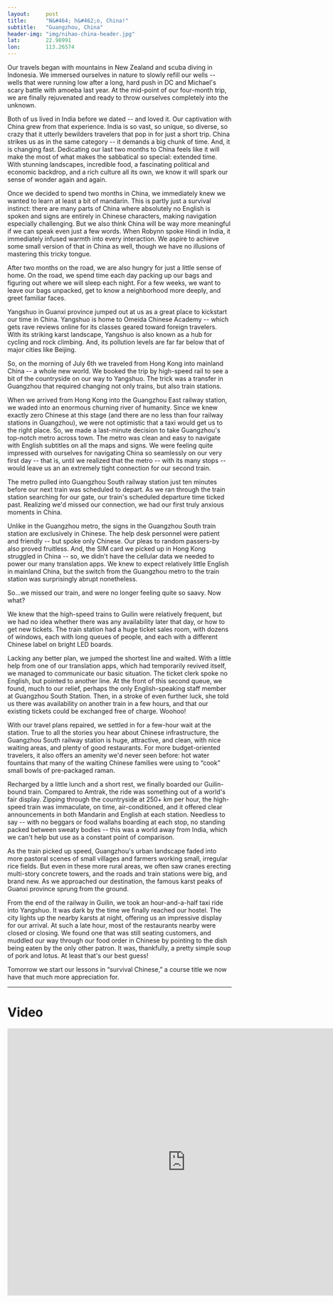 ```yaml
---
layout: 	post
title:  	"N&#464; h&#462;o, China!"
subtitle:   "Guangzhou, China"
header-img: "img/nihao-china-header.jpg"
lat: 		22.98991
lon: 		113.26574
---
```


Our travels began with mountains in New Zealand and scuba diving in Indonesia. We immersed ourselves in nature to slowly refill our wells -- wells that were running low after a long, hard push in DC and Michael's scary battle with amoeba last year. At the mid-point of our four-month trip, we are finally rejuvenated and ready to throw ourselves completely into the unknown.

Both of us lived in India before we dated -- and loved it. Our captivation with China grew from that experience. India is so vast, so unique, so diverse, so crazy that it utterly bewilders travelers that pop in for just a short trip. China strikes us as in the same category -- it demands a big chunk of time. And, it is changing fast. Dedicating our last two months to China feels like it will make the most of what makes the sabbatical so special: extended time. With stunning landscapes, incredible food, a fascinating political and economic backdrop, and a rich culture all its own, we know it will spark our sense of wonder again and again.

Once we decided to spend two months in China, we immediately knew we wanted to learn at least a bit of mandarin. This is partly just a survival instinct: there are many parts of China where absolutely no English is spoken and signs are entirely in Chinese characters, making navigation especially challenging. But we also think China will be way more meaningful if we can speak even just a few words. When Robynn spoke Hindi in India, it immediately infused warmth into every interaction. We aspire to achieve some small version of that in China as well, though we have no illusions of mastering this tricky tongue.

After two months on the road, we are also hungry for just a little sense of home. On the road, we spend time each day packing up our bags and figuring out where we will sleep each night. For a few weeks, we want to leave our bags unpacked, get to know a neighborhood more deeply, and greet familiar faces.

Yangshuo in Guanxi province jumped out at us as a great place to kickstart our time in China. Yangshuo is home to Omeida Chinese Academy -- which gets rave reviews online for its classes geared toward foreign travelers. With its striking karst landscape, Yangshuo is also known as a hub for cycling and rock climbing. And, its pollution levels are far far below that of major cities like Beijing.

So, on the morning of July 6th we traveled from Hong Kong into mainland China -- a whole new world. We booked the trip by high-speed rail to see a bit of the countryside on our way to Yangshuo. The trick was a transfer in Guangzhou that required changing not only trains, but also train stations.

When we arrived from Hong Kong into the Guangzhou East railway station, we waded into an enormous churning river of humanity. Since we knew exactly zero Chinese at this stage (and there are no less than four railway stations in Guangzhou), we were not optimistic that a taxi would get us to the right place. So, we made a last-minute decision to take Guangzhou's top-notch metro across town. The metro was clean and easy to navigate with English subtitles on all the maps and signs. We were feeling quite impressed with ourselves for navigating China so seamlessly on our very first day -- that is, until we realized that the metro -- with its many stops -- would leave us an an extremely tight connection for our second train.

The metro pulled into Guangzhou South railway station just ten minutes before our next train was scheduled to depart. As we ran through the train station searching for our gate, our train's scheduled departure time ticked past. Realizing we'd missed our connection, we had our first truly anxious moments in China. 

Unlike in the Guangzhou metro, the signs in the Guangzhou South train station are exclusively in Chinese. The help desk personnel were patient and friendly -- but spoke only Chinese. Our pleas to random passers-by also proved fruitless. And, the SIM card we picked up in Hong Kong struggled in China -- so, we didn't have the cellular data we needed to power our many translation apps. We knew to expect relatively little English in mainland China, but the switch from the Guangzhou metro to the train station was surprisingly abrupt nonetheless.

So...we missed our train, and were no longer feeling quite so saavy. Now what?

We knew that the high-speed trains to Guilin were relatively frequent, but we had no idea whether there was any availability later that day, or how to get new tickets. The train station had a huge ticket sales room, with dozens of windows, each with long queues of people, and each with a different Chinese label on bright LED boards.

Lacking any better plan, we jumped the shortest line and waited. With a little help from one of our translation apps, which had temporarily revived itself, we managed to communicate our basic situation. The ticket clerk spoke no English, but pointed to another line. At the front of this second queue, we found, much to our relief, perhaps the only English-speaking staff member at Guangzhou South Station. Then, in a stroke of even further luck, she told us there was availability on another train in a few hours, and that our existing tickets could be exchanged free of charge. Woohoo!

With our travel plans repaired, we settled in for a few-hour wait at the station. True to all the stories you hear about Chinese infrastructure, the Guangzhou South railway station is huge, attractive, and clean, with nice waiting areas, and plenty of good restaurants. For more budget-oriented travelers, it also offers an amenity we'd never seen before: hot water fountains that many of the waiting Chinese families were using to “cook” small bowls of pre-packaged raman.

Recharged by a little lunch and a short rest, we finally boarded our Guilin-bound train. Compared to Amtrak, the ride was something out of a world's fair display. Zipping through the countryside at 250+ km per hour, the high-speed train was immaculate, on time, air-conditioned, and it offered clear announcements in both Mandarin and English at each station. Needless to say -- with no beggars or food wallahs boarding at each stop, no standing packed between sweaty bodies -- this was a world away from India, which we can't help but use as a constant point of comparison.

As the train picked up speed, Guangzhou's urban landscape faded into more pastoral scenes of small villages and farmers working small, irregular rice fields. But even in these more rural areas, we often saw cranes erecting multi-story concrete towers, and the roads and train stations were big, and brand new. As we approached our destination, the famous karst peaks of Guanxi province sprung from the ground.

From the end of the railway in Guilin, we took an hour-and-a-half taxi ride into Yangshuo. It was dark by the time we finally reached our hostel. The city lights up the nearby karsts at night, offering us an impressive display for our arrival. At such a late hour, most of the restaurants nearby were closed or closing. We found one that was still seating customers, and muddled our way through our food order in Chinese by pointing to the dish being eaten by the only other patron. It was, thankfully, a pretty simple soup of pork and lotus. At least that's our best guess!

Tomorrow we start our lessons in “survival Chinese,” a course title we now have that much more appreciation for.

---

# Video

<iframe src="https://player.vimeo.com/video/134078678" width="800" height="600" frameborder="0" webkitallowfullscreen mozallowfullscreen allowfullscreen></iframe>


